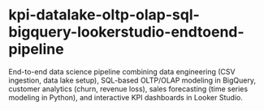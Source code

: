 # kpi-datalake-oltp-olap-sql-bigquery-lookerstudio-endtoend-pipeline
End-to-end data science pipeline combining data engineering (CSV ingestion, data lake setup), SQL-based OLTP/OLAP modeling in BigQuery, customer analytics (churn, revenue loss), sales forecasting (time series modeling in Python), and interactive KPI dashboards in Looker Studio.
